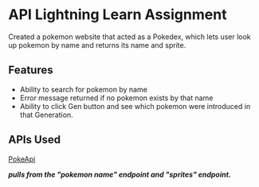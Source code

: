 # API Lightning Learn Assignment

Created a pokemon website that acted as a Pokedex, which lets user look up pokemon by name and returns its name and sprite.

## Features

* Ability to search for pokemon by name
* Error message returned if no pokemon exists by that name
* Ability to click Gen button and see which pokemon were introduced in that Generation.




## APIs Used

[PokeApi](https://pokeapi.co/)

***pulls from the "pokemon name" endpoint and "sprites" endpoint.***